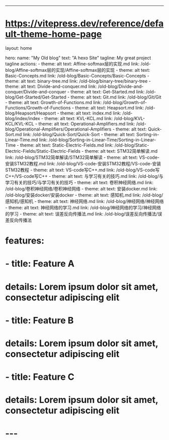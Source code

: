 ---
# https://vitepress.dev/reference/default-theme-home-page
layout: home

hero:
  name: "My Old blog"
  text: "A hexo Site"
  tagline: My great project tagline
  actions:
    - theme: alt
      text: Affine-softmax层的实现.md
      link: /old-blog/Affine-softmax层的实现/Affine-softmax层的实现
    - theme: alt
      text: Basic-Concepts.md
      link: /old-blog/Basic-Concepts/Basic-Concepts
    - theme: alt
      text: binary-tree.md
      link: /old-blog/binary-tree/binary-tree
    - theme: alt
      text: Divide-and-conquer.md
      link: /old-blog/Divide-and-conquer/Divide-and-conquer
    - theme: alt
      text: Get-Started.md
      link: /old-blog/Get-Started/Get-Started
    - theme: alt
      text: Git.md
      link: /old-blog/Git/Git
    - theme: alt
      text: Growth-of-Functions.md
      link: /old-blog/Growth-of-Functions/Growth-of-Functions
    - theme: alt
      text: Heapsort.md
      link: /old-blog/Heapsort/Heapsort
    - theme: alt
      text: index.md
      link: /old-blog/index/index
    - theme: alt
      text: KVL-KCL.md
      link: /old-blog/KVL-KCL/KVL-KCL
    - theme: alt
      text: Operational-Amplifiers.md
      link: /old-blog/Operational-Amplifiers/Operational-Amplifiers
    - theme: alt
      text: Quick-Sort.md
      link: /old-blog/Quick-Sort/Quick-Sort
    - theme: alt
      text: Sorting-in-Linear-Time.md
      link: /old-blog/Sorting-in-Linear-Time/Sorting-in-Linear-Time
    - theme: alt
      text: Static-Electric-Fields.md
      link: /old-blog/Static-Electric-Fields/Static-Electric-Fields
    - theme: alt
      text: STM32简单解读.md
      link: /old-blog/STM32简单解读/STM32简单解读
    - theme: alt
      text: VS-code-安装STM32教程.md
      link: /old-blog/VS-code-安装STM32教程/VS-code-安装STM32教程
    - theme: alt
      text: VS-code写C++.md
      link: /old-blog/VS-code写C++/VS-code写C++
    - theme: alt
      text: 与学习有关的技巧.md
      link: /old-blog/与学习有关的技巧/与学习有关的技巧
    - theme: alt
      text: 卷积神经网络.md
      link: /old-blog/卷积神经网络/卷积神经网络
    - theme: alt
      text: 安装docker.md
      link: /old-blog/安装docker/安装docker
    - theme: alt
      text: 感知机.md
      link: /old-blog/感知机/感知机
    - theme: alt
      text: 神经网络.md
      link: /old-blog/神经网络/神经网络
    - theme: alt
      text: 神经网络的学习.md
      link: /old-blog/神经网络的学习/神经网络的学习
    - theme: alt
      text: 误差反向传播法.md
      link: /old-blog/误差反向传播法/误差反向传播法

# features:
#   - title: Feature A
#     details: Lorem ipsum dolor sit amet, consectetur adipiscing elit
#   - title: Feature B
#     details: Lorem ipsum dolor sit amet, consectetur adipiscing elit
#   - title: Feature C
#     details: Lorem ipsum dolor sit amet, consectetur adipiscing elit
# ---

